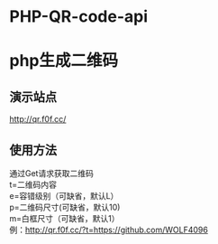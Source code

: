 # PHP-QR-code-api
# php生成二维码
## 演示站点
http://qr.f0f.cc/  
## 使用方法
通过Get请求获取二维码  
t=二维码内容  
e=容错级别（可缺省，默认L）  
p=二维码尺寸(可缺省，默认10)  
m=白框尺寸（可缺省，默认1）  
例：http://qr.f0f.cc/?t=https://github.com/WOLF4096  

